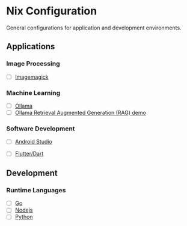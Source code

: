# Nix Configuration

General configurations for application and development environments.

## Applications

### Image Processing

- [ ] [Imagemagick](https://github.com/rosera/nix-shell-pack/tree/main/applications/imagemagick/README.md)

### Machine Learning 

- [ ] [Ollama](https://github.com/rosera/nix-shell-pack/tree/main/applications/ollama/README.md)
- [ ] [Ollama Retrieval Augmented Generation (RAG) demo](https://github.com/rosera/nix-shell-pack/tree/main/applications/ollama-rag/README.md)

### Software Development

- [ ] [Android Studio](https://github.com/rosera/nix-shell-pack/tree/main/applications/nix-android-studio/README.md)
- [ ] [Flutter/Dart](https://github.com/rosera/nix-shell-pack/tree/main/applications/nix-flutter/README.md)


## Development

### Runtime Languages

- [ ] [Go](https://github.com/rosera/nix-shell-pack/blob/main/development/nix-go/README.md)
- [ ] [Nodejs](https://github.com/rosera/nix-shell-pack/blob/main/development/nix-nodejs/README.md)
- [ ] [Python](https://github.com/rosera/nix-shell-pack/blob/main/development/nix-python/README.md)
